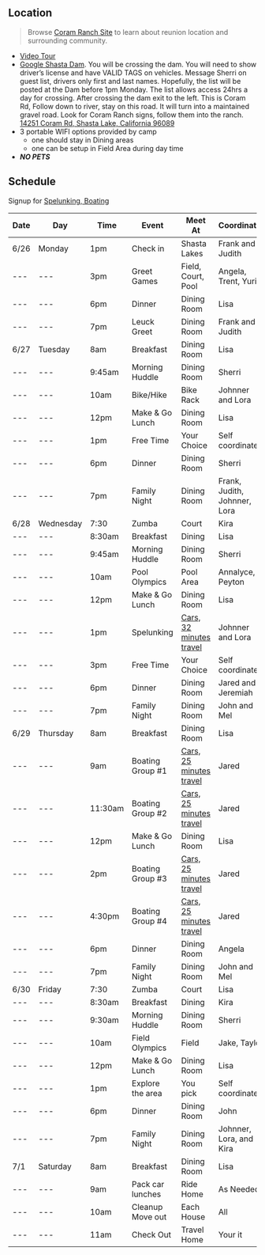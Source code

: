 ## Location
> Browse [Coram Ranch Site](https://www.coramranch.com/) to learn about reunion location and surrounding community. 
- [Video Tour](https://youtu.be/kX24Zv1CJZA)
- [Google Shasta Dam](https://www.google.com/search?q=DIrections+to+Shasta+Dam&spell=1&sa=X&ved=2ahUKEwjet5e5qt7_AhU_JkQIHcl6AekQBSgAegQIDhAB&biw=1613&bih=831&dpr=1.8). You will be crossing the dam. You will need to show driver’s license and have VALID TAGS on vehicles. Message Sherri on guest list, drivers only first and last names. Hopefully, the list will be posted at the Dam before 1pm Monday.  The list allows access 24hrs a day for crossing. After crossing the dam exit to the left. This is Coram Rd, Follow down to river, stay on this road. It will turn into a maintained gravel road. Look for Coram Ranch signs, follow them into the ranch. [14251 Coram Rd, Shasta Lake, California 96089](https://www.google.com/maps/place/14251+Coram+Rd,+Shasta+Lake,+CA+96019/@40.707988,-122.44701,16z/data=!4m5!3m4!1s0x54d28be161c895ef:0xca3b8805b9b6a5ec!8m2!3d40.7079882!4d-122.4470104?hl=en)
- 3 portable WIFI options provided by camp
   - one should stay in Dining areas
   - one can be setup in Field Area during day time
- ***NO PETS***

## Schedule
Signup for [Spelunking, Boating](https://docs.google.com/spreadsheets/d/1DG2pXYpcFmysnyeXLmkx3bjLDe-HM7WSaMXAhVXYS3s/edit#gid=0)

| Date | Day | Time | Event | Meet At | Coordinator |
| --- | --- | --- | --- | --- | --- |
| 6/26 | Monday | 1pm | Check in | Shasta Lakes | Frank and Judith |
| --- | --- | 3pm | Greet Games | Field, Court, Pool | Angela, Trent, Yuri |
| --- | --- | 6pm | Dinner | Dining Room | Lisa |
| --- | --- | 7pm | Leuck Greet | Dining Room | Frank and Judith |
| 6/27 | Tuesday | 8am | Breakfast | Dining Room | Lisa |
| --- | --- | 9:45am | Morning Huddle | Dining Room | Sherri|
| --- | --- | 10am | Bike/Hike | Bike Rack | Johnner and Lora |
| --- | --- | 12pm | Make & Go Lunch | Dining Room | Lisa |
| --- | --- | 1pm | Free Time | Your Choice | Self coordinated |
| --- | --- | 6pm | Dinner | Dining Room | Sherri |
| --- | --- | 7pm | Family Night | Dining Room | Frank, Judith, Johnner, Lora |
| 6/28 | Wednesday | 7:30 | Zumba | Court | Kira |
| --- | --- | 8:30am | Breakfast | Dining | Lisa |
| --- | --- | 9:45am | Morning Huddle | Dining Room | Sherri|
| --- | --- | 10am | Pool Olympics | Pool Area | Annalyce, Peyton |
| --- | --- | 12pm | Make & Go Lunch | Dining Room | Lisa |
| --- | --- | 1pm | Spelunking | [Cars, 32 minutes travel](http://lakeshastacaverns.clickforward.com/group-tours) | Johnner and Lora|
| --- | --- | 3pm | Free Time | Your Choice | Self coordinated |
| --- | --- | 6pm | Dinner | Dining Room | Jared and Jeremiah |
| --- | --- | 7pm | Family Night | Dining Room | John and Mel |
| 6/29 | Thursday | 8am | Breakfast | Dining Room | Lisa |
 --- | --- | 9am | Boating Group #1| [Cars, 25 minutes travel](https://bridgebayhouseboats.com/houseboats/grand-sierra) | Jared |
  --- | --- | 11:30am | Boating Group #2 | [Cars, 25 minutes travel](https://bridgebayhouseboats.com/houseboats/grand-sierra) | Jared |
| --- | --- | 12pm | Make & Go Lunch | Dining Room | Lisa |
| --- | --- | 2pm | Boating Group #3| [Cars, 25 minutes travel](https://bridgebayhouseboats.com/houseboats/grand-sierra) | Jared |
| --- | --- | 4:30pm | Boating Group #4| [Cars, 25 minutes travel](https://bridgebayhouseboats.com/houseboats/grand-sierra) | Jared |
| --- | --- | 6pm | Dinner | Dining Room | Angela |
| --- | --- | 7pm | Family Night | Dining Room | John and Mel |
| 6/30 | Friday | 7:30 | Zumba | Court | Lisa |
| --- | --- | 8:30am | Breakfast | Dining | Kira |
| --- | --- | 9:30am | Morning Huddle | Dining Room | Sherri|
| --- | --- | 10am | Field Olympics | Field | Jake, Taylor |
| --- | --- | 12pm | Make & Go Lunch | Dining Room | Lisa |
| --- | --- | 1pm | Explore the area | You pick | Self coordinated |
| --- | --- | 6pm | Dinner | Dining Room | John |
| --- | --- | 7pm | Family Night | Dining Room |Johnner, Lora, and Kira |
| 7/1 | Saturday | 8am | Breakfast | Dining Room | Lisa |
| --- | --- | 9am | Pack car lunches | Ride Home | As Needed |
| --- | --- | 10am | Cleanup Move out | Each House | All |
| --- | --- | 11am | Check Out | Travel Home | Your it |
